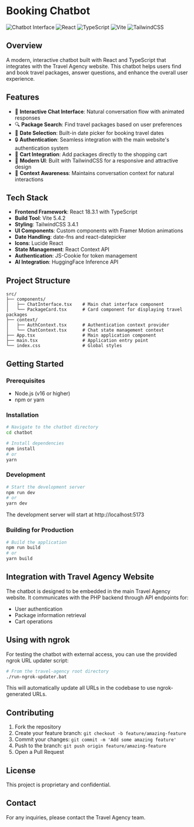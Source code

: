 # Booking Chatbot

![Chatbot Interface](https://img.shields.io/badge/Interface-Modern-blue)
![React](https://img.shields.io/badge/React-18.3.1-61dafb)
![TypeScript](https://img.shields.io/badge/TypeScript-5.5.3-3178c6)
![Vite](https://img.shields.io/badge/Vite-5.4.2-646cff)
![TailwindCSS](https://img.shields.io/badge/TailwindCSS-3.4.1-38bdf8)

## Overview

A modern, interactive chatbot built with React and TypeScript that integrates with the Travel Agency website. This chatbot helps users find and book travel packages, answer questions, and enhance the overall user experience.

## Features

- 💬 **Interactive Chat Interface**: Natural conversation flow with animated responses
- 🔍 **Package Search**: Find travel packages based on user preferences
- 📅 **Date Selection**: Built-in date picker for booking travel dates
- 🔒 **Authentication**: Seamless integration with the main website's authentication system
- 🛒 **Cart Integration**: Add packages directly to the shopping cart
- 🎨 **Modern UI**: Built with TailwindCSS for a responsive and attractive design
- 🔄 **Context Awareness**: Maintains conversation context for natural interactions

## Tech Stack

- **Frontend Framework**: React 18.3.1 with TypeScript
- **Build Tool**: Vite 5.4.2
- **Styling**: TailwindCSS 3.4.1
- **UI Components**: Custom components with Framer Motion animations
- **Date Handling**: date-fns and react-datepicker
- **Icons**: Lucide React
- **State Management**: React Context API
- **Authentication**: JS-Cookie for token management
- **AI Integration**: HuggingFace Inference API

## Project Structure

```
src/
├── components/
│   ├── ChatInterface.tsx    # Main chat interface component
│   └── PackageCard.tsx      # Card component for displaying travel packages
├── context/
│   ├── AuthContext.tsx      # Authentication context provider
│   └── ChatContext.tsx      # Chat state management context
├── App.tsx                  # Main application component
├── main.tsx                 # Application entry point
└── index.css                # Global styles
```

## Getting Started

### Prerequisites

- Node.js (v16 or higher)
- npm or yarn

### Installation

```bash
# Navigate to the chatbot directory
cd chatbot

# Install dependencies
npm install
# or
yarn
```

### Development

```bash
# Start the development server
npm run dev
# or
yarn dev
```

The development server will start at http://localhost:5173

### Building for Production

```bash
# Build the application
npm run build
# or
yarn build
```

## Integration with Travel Agency Website

The chatbot is designed to be embedded in the main Travel Agency website. It communicates with the PHP backend through API endpoints for:

- User authentication
- Package information retrieval
- Cart operations

## Using with ngrok

For testing the chatbot with external access, you can use the provided ngrok URL updater script:

```bash
# From the travel-agency root directory
./run-ngrok-updater.bat
```

This will automatically update all URLs in the codebase to use ngrok-generated URLs.

## Contributing

1. Fork the repository
2. Create your feature branch: `git checkout -b feature/amazing-feature`
3. Commit your changes: `git commit -m 'Add some amazing feature'`
4. Push to the branch: `git push origin feature/amazing-feature`
5. Open a Pull Request

## License

This project is proprietary and confidential.

## Contact

For any inquiries, please contact the Travel Agency team.
